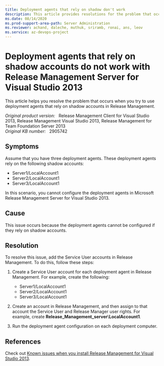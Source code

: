 ```yaml
---
title: Deployment agents that rely on shadow don't work
description: This article provides resolutions for the problem that occurs when you try to use deployment agents that rely on shadow accounts in Release Management.
ms.date: 08/14/2020
ms.prod-support-area-path: Server Administration
ms.reviewer: achand, daleche, muthuk, sriramb, ronai, ans, leov
ms.service: az-devops-project
---
```

# Deployment agents that rely on shadow accounts do not work with Release Management Server for Visual Studio 2013

This article helps you resolve the problem that occurs when you try to use deployment agents that rely on shadow accounts in Release Management.

_Original product version:_ &nbsp; Release Management Client for Visual Studio 2013, Release Management Visual Studio 2013, Release Management for Team Foundation Server 2013  
_Original KB number:_ &nbsp; 2905742

## Symptoms

Assume that you have three deployment agents. These deployment agents rely on the following shadow accounts:

- Server1/LocalAccount1
- Server2/LocalAccount1
- Server3/LocalAccount1

In this scenario, you cannot configure the deployment agents in Microsoft Release Management Server for Visual Studio 2013.

## Cause

This issue occurs because the deployment agents cannot be configured if they rely on shadow accounts.

## Resolution

To resolve this issue, add the Service User accounts in Release Management. To do this, follow these steps:

1. Create a Service User account for each deployment agent in Release Management. For example, create the following:

    - Server1/LocalAccount1
    - Server2/LocalAccount1
    - Server3/LocalAccount1

2. Create an account in Release Management, and then assign to that account the Service User and Release Manager user rights. For example, create **Release_Management_server**\\**LocalAccount1**.
3. Run the deployment agent configuration on each deployment computer.

## References

Check out [Known issues when you install Release Management for Visual Studio 2013](/troubleshoot/visualstudio/install/release-management-installation-issues).
